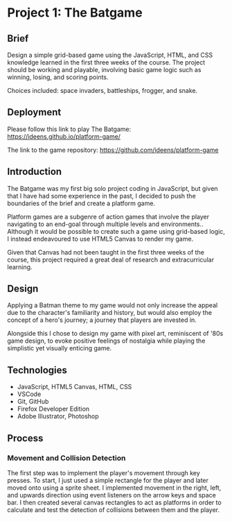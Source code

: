 # Project 1: The Batgame

## Brief

Design a simple grid-based game using the JavaScript, HTML, and CSS knowledge learned in the first three weeks of the course. The project should be working and playable, involving basic game logic such as winning, losing, and scoring points.

Choices included: space invaders, battleships, frogger, and snake.

## Deployment

Please follow this link to play The Batgame: https://ideens.github.io/platform-game/

The link to the game repository: https://github.com/ideens/platform-game

## Introduction

The Batgame was my first big solo project coding in JavaScript, but given that I have had some experience in the past, I decided to push the boundaries of the brief and create a platform game.

Platform games are a subgenre of action games that involve the player navigating to an end-goal through multiple levels and environments.. Although it would be possible to create such a game using grid-based logic, I instead endeavoured to use HTML5 Canvas to render my game.

Given that Canvas had not been taught in the first three weeks of the course, this project required a great deal of research and extracurricular learning.

## Design

Applying a Batman theme to my game would not only increase the appeal due to the character's familiarity and history, but would also employ the concept of a hero's journey; a journey that players are invested in.

Alongside this I chose to design my game with pixel art, reminiscent of '80s game design, to evoke positive feelings of nostalgia while playing the simplistic yet visually enticing game.

## Technologies

- JavaScript, HTML5 Canvas, HTML, CSS
- VSCode
- Git, GitHub
- Firefox Developer Edition
- Adobe Illustrator, Photoshop

## Process

### Movement and Collision Detection

The first step was to implement the player's movement through key presses. To start, I just used a simple rectangle for the player and later moved onto using a sprite sheet. I implemented movement in the right, left, and upwards direction using event listeners on the arrow keys and space bar. I then created several canvas rectangles to act as platforms in order to calculate and test the detection of collisions between them and the player.
